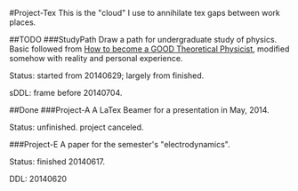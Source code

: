 #Project-Tex
This is the "cloud" I use to annihilate tex gaps between work places.

##TODO
###StudyPath
Draw a path for undergraduate study of physics. Basic followed from
[How to become a GOOD Theoretical Physicist](http://www.staff.science.uu.nl/~Gadda001/goodtheorist/classmech.html),
modified somehow with reality and personal experience.

Status: started from 20140629; largely from finished.

sDDL: frame before 20140704.

##Done
###Project-A
A LaTex Beamer for a presentation in May, 2014.

Status: unfinished. project canceled.

###Project-E
A paper for the semester's "electrodynamics".

Status: finished 20140617.

DDL: 20140620
